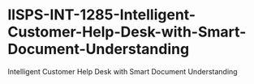 # llSPS-INT-1285-Intelligent-Customer-Help-Desk-with-Smart-Document-Understanding
Intelligent Customer Help Desk with Smart Document Understanding
